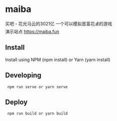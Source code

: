 # maiba
买吧 - 花光马云的3021亿 一个可以模拟首富花💰的游戏   
演示站点 https://maiba.fun   

## Install  
Install using NPM (npm install) or Yarn (yarn install)  

## Developing   
```
 npm run serve or yarn serve
```
## Deploy
```
 npm run build or yarn build
```
